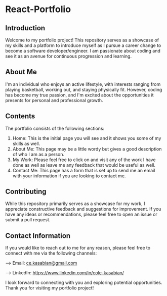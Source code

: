 # React-Portfolio

## Introduction

Welcome to my portfolio project! This repository serves as a showcase of my skills and a platform to introduce myself as I pursue a career change to become a software developer/engineer. I am passionate about coding and see it as an avenue for continuous progression and learning.

## About Me

I'm an individual who enjoys an active lifestyle, with interests ranging from playing basketball, working out, and staying physically fit. However, coding has become my true passion, and I'm excited about the opportunities it presents for personal and professional growth.

## Contents

The portfolio consists of the following sections:

1. Home: This is the initial page you will see and it shows you some of my skills as well.
2. About Me: This page may be a little wordy but gives a good description of who I am as a person.
3. My Work: Please feel free to click on and visit any of the work I have done as well as leave me any feedback that would be useful as well.
4. Contact Me: This page has a form that is set up to send me an email with your information if you are looking to contact me.

## Contributing

While this repository primarily serves as a showcase for my work, I appreciate constructive feedback and suggestions for improvement. If you have any ideas or recommendations, please feel free to open an issue or submit a pull request.

## Contact Information

If you would like to reach out to me for any reason, please feel free to connect with me via the following channels:

--> Email: ce.kasabian@gmail.com

--> LinkedIn: https://www.linkedin.com/in/cole-kasabian/

I look forward to connecting with you and exploring potential opportunities. Thank you for visiting my portfolio project!

